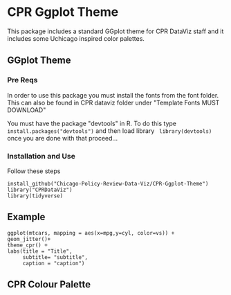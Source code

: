# CPR Ggplot Theme
 This package includes a standard GGplot theme for CPR DataViz staff and it includes some Uchicago inspired color palettes.
 
  ## GGplot Theme
  
 ### Pre Reqs
 In order to use this package you must install the fonts from the font folder. This can also be found in CPR dataviz folder under "Template Fonts MUST DOWNLOAD"
 
 You must have the package "devtools" in R. To do this type ```install.packages("devtools")``` and then load library ``` library(devtools)``` once you are done with that proceed...
 
 ### Installation and Use
 Follow these steps
 
 ```
 install_github("Chicago-Policy-Review-Data-Viz/CPR-Ggplot-Theme")
library("CPRDataViz")
library(tidyverse)
```
 
  ## Example
  
  ``` 
ggplot(mtcars, mapping = aes(x=mpg,y=cyl, color=vs)) +
  geom_jitter()+
  theme_cpr() +
  labs(title = "Title",
       subtitle= "subtitle",
       caption = "caption")
   ``` 
   
 ## CPR Colour Palette

  
